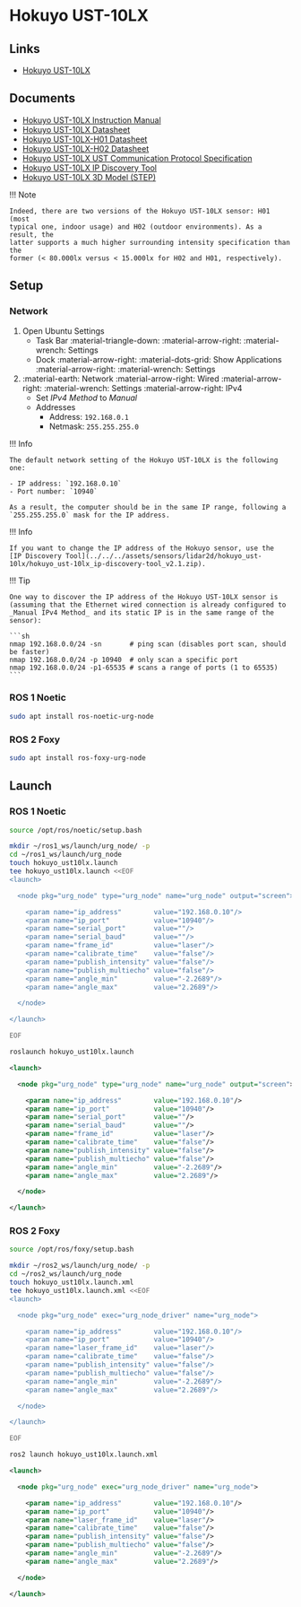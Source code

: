 # Hokuyo UST-10LX

## Links

- [Hokuyo UST-10LX](https://www.hokuyo-aut.jp/search/single.php?serial=167)

## Documents

- [Hokuyo UST-10LX Instruction Manual](../../../assets/sensors/lidar2d/hokuyo_ust-10lx/hokuyo_ust-10lx_instruction-manual.pdf)
- [Hokuyo UST-10LX Datasheet](../../../assets/sensors/lidar2d/hokuyo_ust-10lx/hokuyo_ust-10lx_datasheet.pdf)
- [Hokuyo UST-10LX-H01 Datasheet](../../../assets/sensors/lidar2d/hokuyo_ust-10lx/hokuyo_ust-10lx-h01_datasheet.pdf)
- [Hokuyo UST-10LX-H02 Datasheet](../../../assets/sensors/lidar2d/hokuyo_ust-10lx/hokuyo_ust-10lx-h02_datasheet.pdf)
- [Hokuyo UST-10LX UST Communication Protocol Specification](../../../assets/sensors/lidar2d/hokuyo_ust-10lx/hokuyo_ust-10lx_ust-communication-protocol.pdf)
- [Hokuyo UST-10LX IP Discovery Tool](../../../assets/sensors/lidar2d/hokuyo_ust-10lx/hokuyo_ust-10lx_ip-discovery-tool_v2.1.zip)
- [Hokuyo UST-10LX 3D Model (STEP)](../../../assets/sensors/lidar2d/hokuyo_ust-10lx/hokuyo_ust-10lx_3d-model.STEP)

!!! Note

    Indeed, there are two versions of the Hokuyo UST-10LX sensor: H01 (most
    typical one, indoor usage) and H02 (outdoor environments). As a result, the
    latter supports a much higher surrounding intensity specification than the
    former (< 80.000lx versus < 15.000lx for H02 and H01, respectively).

## Setup

### Network

1. Open Ubuntu Settings
    - Task Bar :material-triangle-down: :material-arrow-right:
      :material-wrench: Settings
    - Dock :material-arrow-right: :material-dots-grid: Show Applications
      :material-arrow-right: :material-wrench: Settings
2. :material-earth: Network :material-arrow-right: Wired :material-arrow-right:
   :material-wrench: Settings :material-arrow-right: IPv4
    - Set _IPv4 Method_ to _Manual_
    - Addresses
        - Address: `192.168.0.1`
        - Netmask: `255.255.255.0`

!!! Info

    The default network setting of the Hokuyo UST-10LX is the following one:

    - IP address: `192.168.0.10`
    - Port number: `10940`

    As a result, the computer should be in the same IP range, following a
    `255.255.255.0` mask for the IP address.

!!! Info

    If you want to change the IP address of the Hokuyo sensor, use the
    [IP Discovery Tool](../../../assets/sensors/lidar2d/hokuyo_ust-10lx/hokuyo_ust-10lx_ip-discovery-tool_v2.1.zip).

!!! Tip

    One way to discover the IP address of the Hokuyo UST-10LX sensor is
    (assuming that the Ethernet wired connection is already configured to
    _Manual IPv4 Method_ and its static IP is in the same range of the sensor):

    ```sh
    nmap 192.168.0.0/24 -sn       # ping scan (disables port scan, should be faster)
    nmap 192.168.0.0/24 -p 10940  # only scan a specific port
    nmap 192.168.0.0/24 -p1-65535 # scans a range of ports (1 to 65535)
    ```

### ROS 1 Noetic

```sh
sudo apt install ros-noetic-urg-node
```

### ROS 2 Foxy

```sh
sudo apt install ros-foxy-urg-node
```

## Launch

### ROS 1 Noetic

```sh
source /opt/ros/noetic/setup.bash

mkdir ~/ros1_ws/launch/urg_node/ -p
cd ~/ros1_ws/launch/urg_node
touch hokuyo_ust10lx.launch
tee hokuyo_ust10lx.launch <<EOF
<launch>

  <node pkg="urg_node" type="urg_node" name="urg_node" output="screen">

    <param name="ip_address"        value="192.168.0.10"/>
    <param name="ip_port"           value="10940"/>
    <param name="serial_port"       value=""/>
    <param name="serial_baud"       value=""/>
    <param name="frame_id"          value="laser"/>
    <param name="calibrate_time"    value="false"/>
    <param name="publish_intensity" value="false"/>
    <param name="publish_multiecho" value="false"/>
    <param name="angle_min"         value="-2.2689"/>
    <param name="angle_max"         value="2.2689"/>

  </node>

</launch>

EOF

roslaunch hokuyo_ust10lx.launch
```

```xml title="hokuyo_ust10lx.launch"
<launch>

  <node pkg="urg_node" type="urg_node" name="urg_node" output="screen">

    <param name="ip_address"        value="192.168.0.10"/>
    <param name="ip_port"           value="10940"/>
    <param name="serial_port"       value=""/>
    <param name="serial_baud"       value=""/>
    <param name="frame_id"          value="laser"/>
    <param name="calibrate_time"    value="false"/>
    <param name="publish_intensity" value="false"/>
    <param name="publish_multiecho" value="false"/>
    <param name="angle_min"         value="-2.2689"/>
    <param name="angle_max"         value="2.2689"/>

  </node>

</launch>
```

### ROS 2 Foxy

```sh
source /opt/ros/foxy/setup.bash

mkdir ~/ros2_ws/launch/urg_node/ -p
cd ~/ros2_ws/launch/urg_node
touch hokuyo_ust10lx.launch.xml
tee hokuyo_ust10lx.launch.xml <<EOF
<launch>

  <node pkg="urg_node" exec="urg_node_driver" name="urg_node">

    <param name="ip_address"        value="192.168.0.10"/>
    <param name="ip_port"           value="10940"/>
    <param name="laser_frame_id"    value="laser"/>
    <param name="calibrate_time"    value="false"/>
    <param name="publish_intensity" value="false"/>
    <param name="publish_multiecho" value="false"/>
    <param name="angle_min"         value="-2.2689"/>
    <param name="angle_max"         value="2.2689"/>

  </node>

</launch>

EOF

ros2 launch hokuyo_ust10lx.launch.xml
```

```xml title="hokuyo_ust10lx.launch.xml"
<launch>

  <node pkg="urg_node" exec="urg_node_driver" name="urg_node">

    <param name="ip_address"        value="192.168.0.10"/>
    <param name="ip_port"           value="10940"/>
    <param name="laser_frame_id"    value="laser"/>
    <param name="calibrate_time"    value="false"/>
    <param name="publish_intensity" value="false"/>
    <param name="publish_multiecho" value="false"/>
    <param name="angle_min"         value="-2.2689"/>
    <param name="angle_max"         value="2.2689"/>

  </node>

</launch>
```
